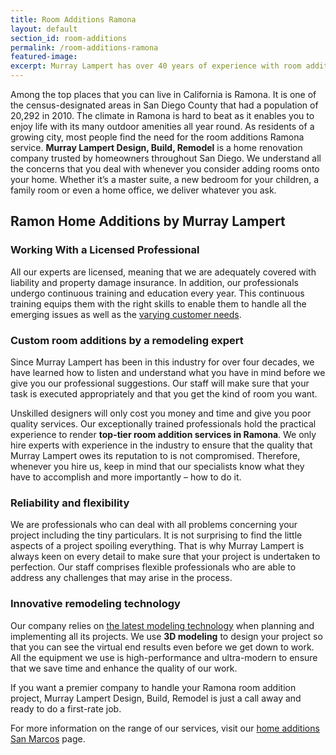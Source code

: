 ```yaml
---
title: Room Additions Ramona
layout: default
section_id: room-additions
permalink: /room-additions-ramona
featured-image:
excerpt: Murray Lampert has over 40 years of experience with room additions in Ramona, San Diego. Take your Ramona home addition to the next level with us.
---
```


Among the top places that you can live in California is Ramona. It is one of the census-designated areas in San Diego County that had a population of 20,292 in 2010. The climate in Ramona is hard to beat as it enables you to enjoy life with its many outdoor amenities all year round. As residents of a growing city, most people find the need for the room additions Ramona service. <strong>Murray Lampert Design, Build, Remodel</strong> is a home renovation company trusted by homeowners throughout San Diego. We understand all the concerns that you deal with whenever you consider adding rooms onto your home. Whether it’s a master suite, a new bedroom for your children, a family room or even a home office, we deliver whatever you ask.

## Ramon Home Additions by Murray Lampert

<h3>Working With a Licensed Professional</h3>
All our experts are licensed, meaning that we are adequately covered with liability and property damage insurance. In addition, our professionals undergo continuous training and education every year. This continuous training equips them with the right skills to enable them to handle all the emerging issues as well as the <a href="http://murraylampert.com/san-diego-home-design-services/">varying customer needs</a>.
<h3>Custom room additions by a remodeling expert</h3>
Since Murray Lampert has been in this industry for over four decades, we have learned how to listen and understand what you have in mind before we give you our professional suggestions. Our staff will make sure that your task is executed appropriately and that you get the kind of room you want.

Unskilled designers will only cost you money and time and give you poor quality services. Our exceptionally trained professionals hold the practical experience to render <strong>top-tier room addition services in Ramona</strong>. We only hire experts with experience in the industry to ensure that the quality that Murray Lampert owes its reputation to is not compromised. Therefore, whenever you hire us, keep in mind that our specialists know what they have to accomplish and more importantly – how to do it.
<h3>Reliability and flexibility</h3>
We are professionals who can deal with all problems concerning your project including the tiny particulars. It is not surprising to find the little aspects of a project spoiling everything. That is why Murray Lampert is always keen on every detail to make sure that your project is undertaken to perfection. Our staff comprises flexible professionals who are able to address any challenges that may arise in the process.
<h3>Innovative remodeling technology</h3>
Our company relies on <a href="http://murraylampert.com/3d-architectural-rendering-services/">the latest modeling technology</a> when planning and implementing all its projects. We use <strong>3D modeling</strong> to design your project so that you can see the virtual end results even before we get down to work. All the equipment we use is high-performance and ultra-modern to ensure that we save time and enhance the quality of our work.

If you want a premier company to handle your Ramona room addition project, Murray Lampert Design, Build, Remodel is just a call away and ready to do a first-rate job.

For more information on the range of our services, visit our <a href="http://murraylampert.com/home-additions-san-marcos">home additions San Marcos</a> page.
